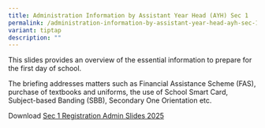 ```yaml
---
title: Administration Information by Assistant Year Head (AYH) Sec 1
permalink: /administration-information-by-assistant-year-head-ayh-sec-1/
variant: tiptap
description: ""
---
```

<p>This slides provides an overview of the essential information to prepare
for the first day of school.</p>
<p>The briefing addresses matters such as Financial Assistance Scheme (FAS),
purchase of textbooks and uniforms, the use of School Smart Card, Subject-based
Banding (SBB), Secondary One Orientation etc.</p>
<p></p>
<p>Download <a href="/files/Sec_1_Registration_Admin_Slides_2025_2.pdf" rel="noopener nofollow" target="_blank">Sec 1 Registration Admin Slides 2025</a>
</p>